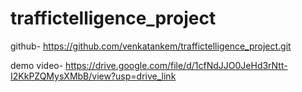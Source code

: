 # traffictelligence_project

github- https://github.com/venkatankem/traffictelligence_project.git

demo video- https://drive.google.com/file/d/1cfNdJJO0JeHd3rNtt-I2KkPZQMysXMbB/view?usp=drive_link
